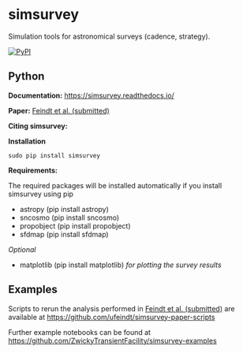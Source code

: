 # simsurvey
Simulation tools for astronomical surveys (cadence, strategy).


[![PyPI](https://img.shields.io/pypi/v/simsurvey.svg?style=flat-square)](https://pypi.python.org/pypi/simsurvey)

Python
------

**Documentation:** https://simsurvey.readthedocs.io/

**Paper:** [Feindt et al. (submitted)](https://arxiv.org/abs/1902.03923)

**Citing simsurvey:**

**Installation**
```
sudo pip install simsurvey
```
**Requirements:**

The required packages will be installed automatically if you install simsurvey using pip
- astropy (pip install astropy)
- sncosmo (pip install sncosmo)
- propobject (pip install propobject)
- sfdmap (pip install sfdmap)

_Optional_
- matplotlib (pip install matplotlib) _for plotting the survey results_

Examples
--------

Scripts to rerun the analysis performed in [Feindt et al. (submitted)](https://arxiv.org/abs/1902.03923) are available at https://github.com/ufeindt/simsurvey-paper-scripts

Further example notebooks can be found at https://github.com/ZwickyTransientFacility/simsurvey-examples


